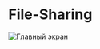 # File-Sharing
![Главный экран](https://github.com/DeadOrAlive256/File-Sharing/blob/master/screenshots/Main.png)
